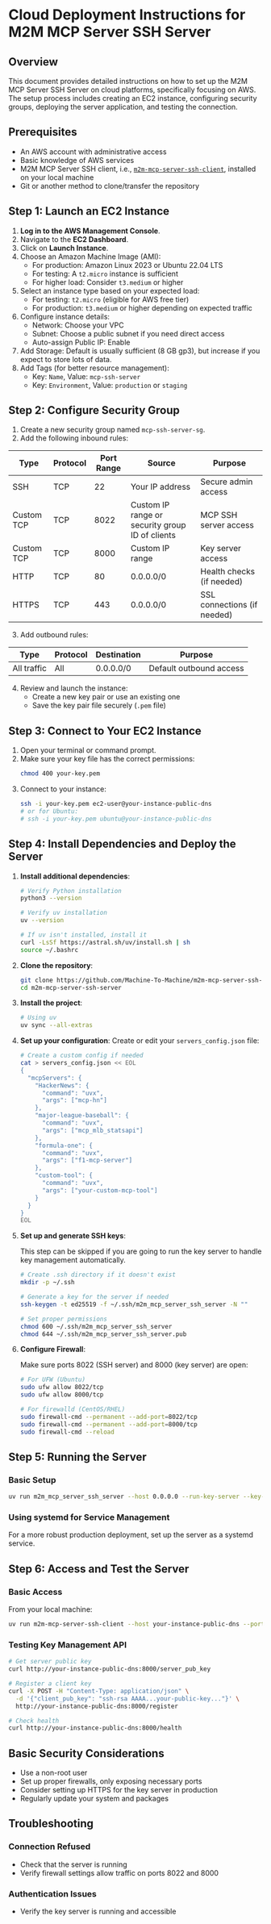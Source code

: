 # Cloud Deployment Instructions for M2M MCP Server SSH Server

## Overview

This document provides detailed instructions on how to set up the M2M MCP Server SSH Server on cloud platforms, specifically focusing on AWS. The setup process includes creating an EC2 instance, configuring security groups, deploying the server application, and testing the connection.

## Prerequisites

- An AWS account with administrative access
- Basic knowledge of AWS services
- M2M MCP Server SSH client, i.e., [`m2m-mcp-server-ssh-client`](https://github.com/Machine-To-Machine/m2m-mcp-server-ssh-client), installed on your local machine
- Git or another method to clone/transfer the repository

## Step 1: Launch an EC2 Instance

1. **Log in to the AWS Management Console**.
2. Navigate to the **EC2 Dashboard**.
3. Click on **Launch Instance**.
4. Choose an Amazon Machine Image (AMI):
   - For production: Amazon Linux 2023 or Ubuntu 22.04 LTS
   - For testing: A `t2.micro` instance is sufficient
   - For higher load: Consider `t3.medium` or higher
5. Select an instance type based on your expected load:
   - For testing: `t2.micro` (eligible for AWS free tier)
   - For production: `t3.medium` or higher depending on expected traffic
6. Configure instance details:
   - Network: Choose your VPC
   - Subnet: Choose a public subnet if you need direct access
   - Auto-assign Public IP: Enable
7. Add Storage: Default is usually sufficient (8 GB gp3), but increase if you expect to store lots of data.
8. Add Tags (for better resource management):
   - Key: `Name`, Value: `mcp-ssh-server`
   - Key: `Environment`, Value: `production` or `staging`

## Step 2: Configure Security Group

1. Create a new security group named `mcp-ssh-server-sg`.
2. Add the following inbound rules:

| Type | Protocol | Port Range | Source | Purpose |
|------|----------|------------|--------|---------|
| SSH | TCP | 22 | Your IP address | Secure admin access |
| Custom TCP | TCP | 8022 | Custom IP range or security group ID of clients | MCP SSH server access |
| Custom TCP | TCP | 8000 | Custom IP range | Key server access |
| HTTP | TCP | 80 | 0.0.0.0/0 | Health checks (if needed) |
| HTTPS | TCP | 443 | 0.0.0.0/0 | SSL connections (if needed) |

3. Add outbound rules:

| Type | Protocol | Destination | Purpose |
|------|----------|------------|---------|
| All traffic | All | 0.0.0.0/0 | Default outbound access |

4. Review and launch the instance:
   - Create a new key pair or use an existing one
   - Save the key pair file securely (`.pem` file)

## Step 3: Connect to Your EC2 Instance

1. Open your terminal or command prompt.
2. Make sure your key file has the correct permissions:
   ```bash
   chmod 400 your-key.pem
   ```
3. Connect to your instance:
   ```bash
   ssh -i your-key.pem ec2-user@your-instance-public-dns
   # or for Ubuntu:
   # ssh -i your-key.pem ubuntu@your-instance-public-dns
   ```

## Step 4: Install Dependencies and Deploy the Server

1. **Install additional dependencies**:
   ```bash
   # Verify Python installation
   python3 --version
   
   # Verify uv installation
   uv --version
   
   # If uv isn't installed, install it
   curl -LsSf https://astral.sh/uv/install.sh | sh
   source ~/.bashrc
   ```

2. **Clone the repository**:
   ```bash
   git clone https://github.com/Machine-To-Machine/m2m-mcp-server-ssh-server.git
   cd m2m-mcp-server-ssh-server
   ```

3. **Install the project**:
   ```bash
   # Using uv
   uv sync --all-extras
   ```

4. **Set up your configuration**:
   Create or edit your `servers_config.json` file:
   ```bash
   # Create a custom config if needed
   cat > servers_config.json << EOL
   {
     "mcpServers": {
       "HackerNews": {
         "command": "uvx",
         "args": ["mcp-hn"]
       },
       "major-league-baseball": {
         "command": "uvx",
         "args": ["mcp_mlb_statsapi"]
       },
       "formula-one": {
         "command": "uvx",
         "args": ["f1-mcp-server"]
       },
       "custom-tool": {
         "command": "uvx",
         "args": ["your-custom-mcp-tool"]
       }
     }
   }
   EOL
   ```

5. **Set up and generate SSH keys**:
   
   This step can be skipped if you are going to run the key server to handle key management automatically.

   ```bash
   # Create .ssh directory if it doesn't exist
   mkdir -p ~/.ssh
   
   # Generate a key for the server if needed
   ssh-keygen -t ed25519 -f ~/.ssh/m2m_mcp_server_ssh_server -N ""
   
   # Set proper permissions
   chmod 600 ~/.ssh/m2m_mcp_server_ssh_server
   chmod 644 ~/.ssh/m2m_mcp_server_ssh_server.pub
   ```

6. **Configure Firewall**:

   Make sure ports 8022 (SSH server) and 8000 (key server) are open:

   ```bash
   # For UFW (Ubuntu)
   sudo ufw allow 8022/tcp
   sudo ufw allow 8000/tcp

   # For firewalld (CentOS/RHEL)
   sudo firewall-cmd --permanent --add-port=8022/tcp
   sudo firewall-cmd --permanent --add-port=8000/tcp
   sudo firewall-cmd --reload
   ```

## Step 5: Running the Server

### Basic Setup

```bash
uv run m2m_mcp_server_ssh_server --host 0.0.0.0 --run-key-server --key-server-host 0.0.0.0
```

### Using systemd for Service Management

For a more robust production deployment, set up the server as a systemd service.

## Step 6: Access and Test the Server

### Basic Access

From your local machine:

```bash
uv run m2m-mcp-server-ssh-client --host your-instance-public-dns --port 8022 --use-key-server
```

### Testing Key Management API

```bash
# Get server public key
curl http://your-instance-public-dns:8000/server_pub_key

# Register a client key
curl -X POST -H "Content-Type: application/json" \
  -d '{"client_pub_key": "ssh-rsa AAAA...your-public-key..."}' \
  http://your-instance-public-dns:8000/register

# Check health
curl http://your-instance-public-dns:8000/health
```

## Basic Security Considerations

- Use a non-root user
- Set up proper firewalls, only exposing necessary ports
- Consider setting up HTTPS for the key server in production
- Regularly update your system and packages

## Troubleshooting

### Connection Refused
- Check that the server is running
- Verify firewall settings allow traffic on ports 8022 and 8000

### Authentication Issues
- Verify the key server is running and accessible
